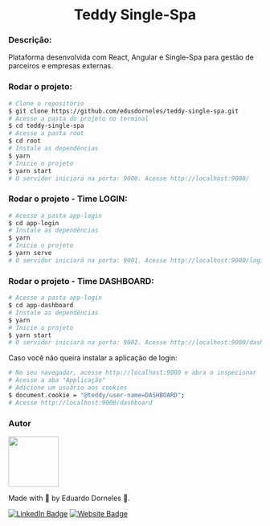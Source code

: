 <h1 align="center">Teddy Single-Spa</h1>

<h3>Descrição:</h3>

<p>Plataforma desenvolvida com React, Angular e Single-Spa para gestão de parceiros e empresas externas.</p>

<h3>Rodar o projeto:</h3>

```bash
# Clone o repositório
$ git clone https://github.com/edusdorneles/teddy-single-spa.git
# Acesse a pasta do projeto no terminal
$ cd teddy-single-spa
# Acesse a pasta root
$ cd root
# Instale as dependências
$ yarn
# Inicie o projeto
$ yarn start
# O servidor iniciará na porta: 9000. Acesse http://localhost:9000/
```

<h3>Rodar o projeto - Time LOGIN:</h3>

```bash
# Acesse a pasta app-login
$ cd app-login
# Instale as dependências
$ yarn
# Inicie o projeto
$ yarn serve
# O servidor iniciará na porta: 9001. Acesse http://localhost:9000/login
```

<h3>Rodar o projeto - Time DASHBOARD:</h3>

```bash
# Acesse a pasta app-login
$ cd app-dashboard
# Instale as dependências
$ yarn
# Inicie o projeto
$ yarn start
# O servidor iniciará na porta: 9002. Acesse http://localhost:9000/dashboard
```

<p>Caso você não queira instalar a aplicação de login:</p>

```bash
# No seu navegador, acesse http://localhost:9000 e abra o inspecionar
# Acesse a aba "Applicação"
# Adicione um usuário aos cookies
$ document.cookie = "@teddy/user-name=DASHBOARD";
# Acesse http://localhost:9000/dashboard
```

<h3 id="autor">Autor</h3>
<img src="https://avatars.githubusercontent.com/dududornelees" height="100" />

Made with 💙 by Eduardo Dorneles 👋.

[![LinkedIn Badge](https://img.shields.io/badge/LinkedIn-0077B5?style=for-the-badge&logo=linkedin&logoColor=white)](https://www.linkedin.com/in/dududornelees/) [![Website Badge](https://img.shields.io/badge/website-14141C?style=for-the-badge&logo=About.me&logoColor=white)](https://dududornelees.com.br/)
